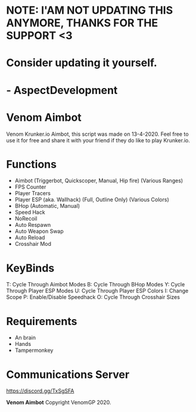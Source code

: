 # NOTE: I'AM NOT UPDATING THIS ANYMORE, THANKS FOR THE SUPPORT <3
# Consider updating it yourself.
# - AspectDevelopment


# Venom Aimbot
Venom Krunker.io Aimbot, this script was made on 13-4-2020.
Feel free to use it for free and share it with your friend if they do like to play Krunker.io.

# Functions 
- Aimbot (Triggerbot, Quickscoper, Manual, Hip fire) (Various Ranges)
- FPS Counter
- Player Tracers
- Player ESP (aka. Wallhack) (Full, Outline Only) (Various Colors)
- BHop (Automatic, Manual)
- Speed Hack
- NoRecoil
- Auto Respawn
- Auto Weapon Swap
- Auto Reload
- Crosshair Mod

# KeyBinds
T: Cycle Through Aimbot Modes
B: Cycle Through BHop Modes
Y: Cycle Through Player ESP Modes
U: Cycle Through Player ESP Colors
I: Change Scope
P: Enable/Disable Speedhack
O: Cycle Through Crosshair Sizes

# Requirements
- An brain
- Hands
- Tampermonkey

# Communications Server
https://discord.gg/TxSgSFA

**Venom Aimbot**
Copyright VenomGP 2020.
